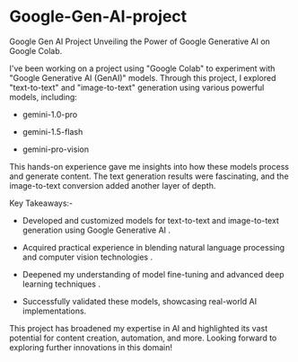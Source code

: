 # Google-Gen-AI-project
Google Gen AI Project
Unveiling the Power of Google Generative AI on Google Colab.

 

I've been working on a project using "Google Colab" to experiment with "Google Generative AI (GenAI)" models. Through this project, I explored "text-to-text" and "image-to-text" generation using various powerful models, including:



- gemini-1.0-pro

- gemini-1.5-flash

- gemini-pro-vision



This hands-on experience gave me insights into how these models process and generate content. The text generation results were fascinating, and the image-to-text conversion added another layer of depth.



Key Takeaways:-

- Developed and customized models for text-to-text and image-to-text generation using Google Generative AI .

- Acquired practical experience in blending natural language processing and computer vision technologies .

- Deepened my understanding of model fine-tuning and advanced deep learning techniques .

- Successfully validated these models, showcasing real-world AI implementations.



This project has broadened my expertise in AI and highlighted its vast potential for content creation, automation, and more. Looking forward to exploring further innovations in this domain!

